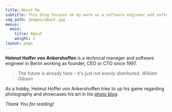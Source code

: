 ```yaml
---
title: About Me
subtitle: This blog focuses on my work as a software engineer and software development manager
img_path: images/about.jpg
menus:
  main:
    title: About
    weight: 2
layout: page
---
```


**Helmut Hoffer von Ankershoffen** is a technical manager and software engineer in Berlin working as founder, CEO or CTO since 1997.

>The future is already here - it's just not evenly distributed. <cite>William Gibson</cite>

As a hobby, Helmut Hoffer von Ankershoffen tries to up his game regarding photography and showcases his art in his <a rel="me" target="_blank" href="https://ankershoffen.photo.blog">photo blog</a>.

*Thank You for reading!*
